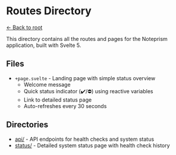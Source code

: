 # Routes Directory

[← Back to root](../../README.md)

This directory contains all the routes and pages for the Noteprism application, built with Svelte 5.

## Files
- `+page.svelte` - Landing page with simple status overview
  - Welcome message
  - Quick status indicator (✔️/⛔) using reactive variables
  - Link to detailed status page
  - Auto-refreshes every 30 seconds

## Directories
- [api/](api/README.md) - API endpoints for health checks and system status
- [status/](status/README.md) - Detailed system status page with health check history 